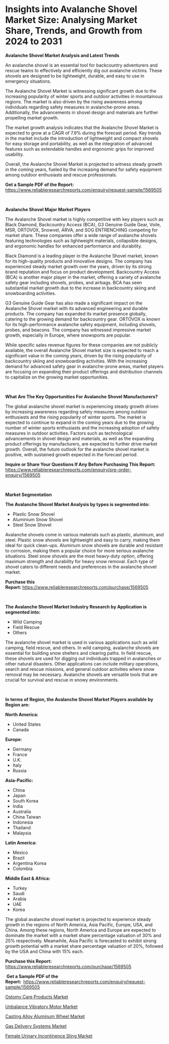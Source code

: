 <p><h1>Insights into Avalanche Shovel Market Size: Analysing Market Share, Trends, and Growth from 2024 to 2031</h1></p><p><strong>Avalanche Shovel Market Analysis and Latest Trends</strong></p>
<p><p>An avalanche shovel is an essential tool for backcountry adventurers and rescue teams to effectively and efficiently dig out avalanche victims. These shovels are designed to be lightweight, durable, and easy to use in emergency situations.</p><p>The Avalanche Shovel Market is witnessing significant growth due to the increasing popularity of winter sports and outdoor activities in mountainous regions. The market is also driven by the rising awareness among individuals regarding safety measures in avalanche-prone areas. Additionally, the advancements in shovel design and materials are further propelling market growth.</p><p>The market growth analysis indicates that the Avalanche Shovel Market is expected to grow at a CAGR of 7.9% during the forecast period. Key trends in the market include the introduction of lightweight and compact shovels for easy storage and portability, as well as the integration of advanced features such as extendable handles and ergonomic grips for improved usability.</p><p>Overall, the Avalanche Shovel Market is projected to witness steady growth in the coming years, fueled by the increasing demand for safety equipment among outdoor enthusiasts and rescue professionals.</p></p>
<p><strong>Get a Sample PDF of the Report:&nbsp;</strong> <a href="https://www.reliableresearchreports.com/enquiry/request-sample/1569505">https://www.reliableresearchreports.com/enquiry/request-sample/1569505</a></p>
<p>&nbsp;</p>
<p><strong>Avalanche Shovel Major Market Players</strong></p>
<p><p>The Avalanche Shovel market is highly competitive with key players such as Black Diamond, Backcountry Access (BCA), G3 Genuine Guide Gear, Voile, MSR, ORTOVOX, Snowvel, ARVA, and SOG ENTRENCHING competing for market share. These companies offer a wide range of avalanche shovels featuring technologies such as lightweight materials, collapsible designs, and ergonomic handles for enhanced performance and durability.</p><p>Black Diamond is a leading player in the Avalanche Shovel market, known for its high-quality products and innovative designs. The company has experienced steady market growth over the years, driven by its strong brand reputation and focus on product development. Backcountry Access (BCA) is another major player in the market, offering a variety of avalanche safety gear including shovels, probes, and airbags. BCA has seen substantial market growth due to the increase in backcountry skiing and snowboarding activities.</p><p>G3 Genuine Guide Gear has also made a significant impact on the Avalanche Shovel market with its advanced engineering and durable products. The company has expanded its market presence globally, catering to the growing demand for backcountry gear. ORTOVOX is known for its high-performance avalanche safety equipment, including shovels, probes, and beacons. The company has witnessed impressive market growth, especially in Europe, where snowsports are popular.</p><p>While specific sales revenue figures for these companies are not publicly available, the overall Avalanche Shovel market size is expected to reach a significant value in the coming years, driven by the rising popularity of backcountry skiing and snowboarding activities. With the increasing demand for advanced safety gear in avalanche-prone areas, market players are focusing on expanding their product offerings and distribution channels to capitalize on the growing market opportunities.</p></p>
<p>&nbsp;</p>
<p><strong>What Are The Key Opportunities For Avalanche Shovel Manufacturers?</strong></p>
<p><p>The global avalanche shovel market is experiencing steady growth driven by increasing awareness regarding safety measures among outdoor enthusiasts and the rising popularity of winter sports. The market is expected to continue to expand in the coming years due to the growing number of winter sports enthusiasts and the increasing adoption of safety measures in outdoor activities. Factors such as technological advancements in shovel design and materials, as well as the expanding product offerings by manufacturers, are expected to further drive market growth. Overall, the future outlook for the avalanche shovel market is positive, with sustained growth expected in the forecast period.</p></p>
<p><strong>Inquire or Share Your Questions If Any Before Purchasing This Report:</strong> <a href="https://www.reliableresearchreports.com/enquiry/pre-order-enquiry/1569505">https://www.reliableresearchreports.com/enquiry/pre-order-enquiry/1569505</a></p>
<p>&nbsp;</p>
<p><strong>Market Segmentation</strong></p>
<p><strong>The Avalanche Shovel Market Analysis by types is segmented into:</strong></p>
<p><ul><li>Plastic Snow Shovel</li><li>Aluminium Snow Shovel</li><li>Steel Snow Shovel</li></ul></p>
<p><p>Avalanche shovels come in various materials such as plastic, aluminum, and steel. Plastic snow shovels are lightweight and easy to carry, making them ideal for quick clean-ups. Aluminum snow shovels are durable and resistant to corrosion, making them a popular choice for more serious avalanche situations. Steel snow shovels are the most heavy-duty option, offering maximum strength and durability for heavy snow removal. Each type of shovel caters to different needs and preferences in the avalanche shovel market.</p></p>
<p><strong>Purchase this Report:&nbsp;</strong><a href="https://www.reliableresearchreports.com/purchase/1569505">https://www.reliableresearchreports.com/purchase/1569505</a></p>
<p>&nbsp;</p>
<p><strong>The Avalanche Shovel Market Industry Research by Application is segmented into:</strong></p>
<p><ul><li>Wild Camping</li><li>Field Rescue</li><li>Others</li></ul></p>
<p><p>The avalanche shovel market is used in various applications such as wild camping, field rescue, and others. In wild camping, avalanche shovels are essential for building snow shelters and clearing paths. In field rescue, these shovels are used for digging out individuals trapped in avalanches or other natural disasters. Other applications can include military operations, search and rescue missions, and general outdoor activities where snow removal may be necessary. Avalanche shovels are versatile tools that are crucial for survival and rescue in snowy environments.</p></p>
<p>&nbsp;</p>
<p><strong>In terms of Region, the Avalanche Shovel Market Players available by Region are:</strong></p>
<p>
    <p> <strong> North America: </strong>
        <ul>
            <li>United States</li>
            <li>Canada</li>
        </ul>
        </p> 
    <p> <strong> Europe: </strong>
        <ul>
            <li>Germany</li>
            <li>France</li>
            <li>U.K.</li>
            <li>Italy</li>
            <li>Russia</li>
        </ul>
        </p> 
    <p> <strong> Asia-Pacific: </strong>
        <ul>
            <li>China</li>
            <li>Japan</li>
            <li>South Korea</li>
            <li>India</li>
            <li>Australia</li>
            <li>China Taiwan</li>
            <li>Indonesia</li>
            <li>Thailand</li>
            <li>Malaysia</li>
        </ul>
        </p> 
    <p> <strong> Latin America: </strong>
        <ul>
            <li>Mexico</li>
            <li>Brazil</li>
            <li>Argentina Korea</li>
            <li>Colombia</li>
        </ul>
        </p> 
    <p> <strong> Middle East & Africa: </strong>
        <ul>
            <li>Turkey</li>
            <li>Saudi</li>
            <li>Arabia</li>
            <li>UAE</li>
            <li>Korea</li>
        </ul>
    </p>
    </p>
<p><p>The global avalanche shovel market is projected to experience steady growth in the regions of North America, Asia Pacific, Europe, USA, and China. Among these regions, North America and Europe are expected to dominate the market with a market share percentage valuation of 30% and 25% respectively. Meanwhile, Asia Pacific is forecasted to exhibit strong growth potential with a market share percentage valuation of 20%, followed by the USA and China with 15% each.</p></p>
<p><strong>Purchase this Report: </strong><a href="https://www.reliableresearchreports.com/purchase/1569505">https://www.reliableresearchreports.com/purchase/1569505</a></p>
<p>&nbsp;<strong>Get a Sample PDF of the Report:&nbsp;&nbsp;</strong><a href="https://www.reliableresearchreports.com/enquiry/request-sample/1569505">https://www.reliableresearchreports.com/enquiry/request-sample/1569505</a></p>
<p><strong></strong></p>
<p><p><a href="https://issuu.com/reportprime-2/docs/ostomy-care-products-market-size-2030.pptx">Ostomy Care Products Market</a></p><p><a href="https://github.com/rahu1506/Market-Research-Report-List-3/blob/main/unbalance-vibratory-motor-market.md">Unbalance Vibratory Motor Market</a></p><p><a href="https://github.com/juniordelafrance/Market-Research-Report-List-2/blob/main/casting-alloy-aluminum-wheel-market.md">Casting Alloy Aluminum Wheel Market</a></p><p><a href="https://github.com/FassouRP/Market-Research-Report-List-3/blob/main/gas-delivery-systems-market.md">Gas Delivery Systems Market</a></p><p><a href="https://issuu.com/reportprime-2/docs/female-urinary-incontinence-sling-market-size-2030">Female Urinary Incontinence Sling Market</a></p></p>